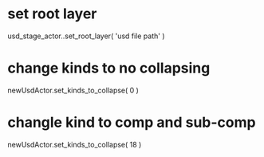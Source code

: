 # set root layer
usd_stage_actor..set_root_layer( 'usd file path' )

# change kinds to no collapsing
newUsdActor.set_kinds_to_collapse( 0 )

# changle kind to comp and sub-comp
newUsdActor.set_kinds_to_collapse( 18 ) 
